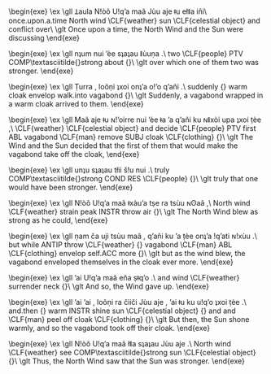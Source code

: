 \begin{exe}
 \ex 
\gll Ʇaula Nǃòõ Uǃqʼa maã Jùu aje ǂu ełǁa iñi\\ 
once.upon.a.time North wind \CLF{weather} sun \CLF{celestial object} and conflict over\\ 
\glt Once upon a time, the North Wind and the Sun were discussing
\end{exe}

\begin{exe}
 \ex 
\gll nʇum nui ʼèe sʇaʇau ǁùuṇa .\\ 
two \CLF{people} PTV COMP\textasciitilde{}strong about {}\\ 
\glt over which one of them two was stronger.
\end{exe}

\begin{exe}
 \ex 
\gll Ṭurra , loõṇi ʇxoi onʇʼa oǃʼo qʼañi .\\ 
suddenly {} warm cloak envelop walk.into vagabond {}\\ 
\glt Suddenly, a vagabond wrapped in a warm cloak arrived to them.
\end{exe}

\begin{exe}
 \ex 
\gll Maã aje ǂu ɴǃʼoirre nui ʼèe ǂa ʼa qʼañi ku ɴǁxòi upa ʇxoi ṭèe ,\\ 
\CLF{weather} \CLF{celestial object} and decide \CLF{people} PTV first ABL vagabond \CLF{man} remove SUBJ cloak \CLF{clothing} {}\\ 
\glt The Wind and the Sun decided that the first of them that would make the vagabond take off the cloak,
\end{exe}

\begin{exe}
 \ex 
\gll unʇu sʇaʇau tłìi šǃu nui .\\ 
truly COMP\textasciitilde{}strong COND RES \CLF{people} {}\\ 
\glt truly that one would have been stronger.
\end{exe}

\begin{exe}
 \ex 
\gll Nǃòõ Uǃqʼa maã ǂxàuʼa tṣe ra tsùu ɴʘaã ,\\ 
North wind \CLF{weather} strain peak INSTR throw air {}\\ 
\glt The North Wind blew as strong as he could,
\end{exe}

\begin{exe}
 \ex 
\gll ṇam ča uji tsùu maã , qʼañi ku ʼa ṭèe onʇʼa ǃqʼati ɴǃxùu .\\ 
but while ANTIP throw \CLF{weather} {} vagabond \CLF{man} ABL \CLF{clothing} envelop self.ACC more {}\\ 
\glt but as the wind blew, the vagabond enveloped themselves in the cloak ever more.
\end{exe}

\begin{exe}
 \ex 
\gll ʼai Uǃqʼa maã eña ṣǂqʼo .\\ 
and wind \CLF{weather} surrender neck {}\\ 
\glt And so, the Wind gave up.
\end{exe}

\begin{exe}
 \ex 
\gll ʼai ʼai , loõṇi ra čìiči Jùu aje , ʼai ǂu ku uǃqʼo ʇxoi ṭèe .\\ 
and.then {} warm INSTR shine sun \CLF{celestial object} {} and and \CLF{man} peel off cloak \CLF{clothing} {}\\ 
\glt But then, the Sun shone warmly, and so the vagabond took off their cloak.
\end{exe}

\begin{exe}
 \ex 
\gll Nǃòõ Uǃqʼa maã łǁa sʇaʇau Jùu aje .\\ 
North wind \CLF{weather} see COMP\textasciitilde{}strong sun \CLF{celestial object} {}\\ 
\glt Thus, the North Wind saw that the Sun was stronger.
\end{exe}